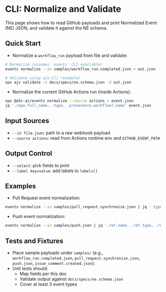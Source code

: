# CLI: Normalize and Validate

This page shows how to read GitHub payloads and print Normalized Event (NE) JSON, and validate it against the NE schema.

## Quick Start

- Normalize a `workflow_run` payload from file and validate:

```bash
# Normalize (assumes `events` CLI available)
events normalize --in samples/workflow_run.completed.json > out.json

# Validate using ajv-cli (example)
npx ajv validate -s docs/specs/ne.schema.json -d out.json
```

- Normalize the current GitHub Actions run (inside Actions):

```bash
npx @a5c-ai/events normalize --source actions > event.json
jq '.repo.full_name, .type, .provenance.workflow?.name' event.json
```

## Input Sources
- `--in file.json`: path to a raw webhook payload
- `--source actions`: read from Actions runtime env and `GITHUB_EVENT_PATH`

## Output Control
- `--select`: pick fields to print
- `--label key=value`: add labels to `labels[]`

## Examples

- Pull Request event normalization:
```bash
events normalize --in samples/pull_request.synchronize.json | jq '.type, .ref.head'
```

- Push event normalization:
```bash
events normalize --in samples/push.json | jq '.ref.name, .ref.type, .ref.sha'
```

## Tests and Fixtures
- Place sample payloads under `samples/` (e.g., `workflow_run.completed.json`, `pull_request.synchronize.json`, `push.json`, `issue_comment.created.json`).
- Unit tests should:
  - Map fields per this doc
  - Validate output against `docs/specs/ne.schema.json`
  - Cover at least 3 event types
